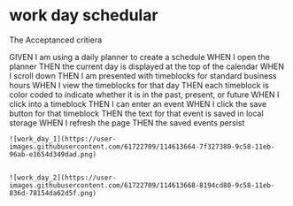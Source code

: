 # work day schedular

The Acceptanced critiera 

GIVEN I am using a daily planner to create a schedule
WHEN I open the planner
THEN the current day is displayed at the top of the calendar
WHEN I scroll down
THEN I am presented with timeblocks for standard business hours
WHEN I view the timeblocks for that day
THEN each timeblock is color coded to indicate whether it is in the past, present, or future
WHEN I click into a timeblock
THEN I can enter an event
WHEN I click the save button for that timeblock
THEN the text for that event is saved in local storage
WHEN I refresh the page
THEN the saved events persist
```
![work_day_1](https://user-images.githubusercontent.com/61722709/114613664-7f327380-9c58-11eb-96ab-e1654d349dad.png)


![work_day_2](https://user-images.githubusercontent.com/61722709/114613668-8194cd80-9c58-11eb-836d-78154da62d5f.png)

